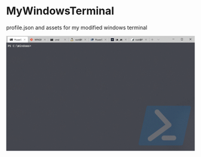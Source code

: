 # MyWindowsTerminal
profile.json and assets for my modified windows terminal

![My Windows Terminal](https://raw.githubusercontent.com/nor0x/MyWindowsTerminal/master/art.gif "My Windows Terminal")
